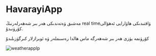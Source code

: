 # HavarayiApp
مەشىق ۋەتەندىكى ھەر بىر شەھەرلەرنىڭ real timeۋاقتىدىكى ھاۋارايى ئەھۋالى كۆرۈنىدۇ.

كۆرۈنمە يۈزى  ھەر بىر شەھەرگە ماس ھالدا رەسىملەر ۋە ئوبرازلار كىرگۈزىلىدۇ


![weatherapplp](https://user-images.githubusercontent.com/109949736/194013928-9ed9ab8e-f52a-417f-b3f4-baf26071d541.jpg)
